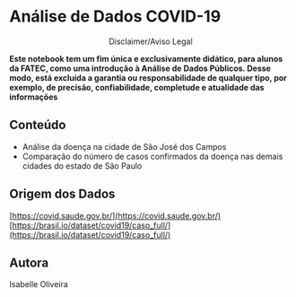 # Análise de Dados COVID-19
<p align="center">
  Disclaimer/Aviso Legal
</p>


**Este notebook tem um fim única e exclusivamente didático, para alunos da FATEC, como uma introdução à Análise de Dados Públicos. Desse modo, está excluída a garantia ou responsabilidade de qualquer tipo, por exemplo, de precisão, confiabilidade, completude e atualidade das informações**

## Conteúdo
- Análise da doença na cidade de São José dos Campos
- Comparação do número de casos confirmados da doença nas demais cidades do estado de São Paulo

## Origem dos Dados
[https://covid.saude.gov.br/](https://covid.saude.gov.br/) <br/>
[https://brasil.io/dataset/covid19/caso_full/](https://brasil.io/dataset/covid19/caso_full/)

## Autora 
Isabelle Oliveira
